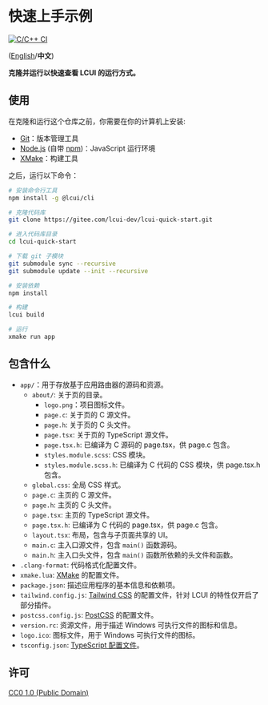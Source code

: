 # 快速上手示例

[![C/C++ CI](https://github.com/lcui-dev/lcui-quick-start/actions/workflows/ccpp.yml/badge.svg)](https://github.com/lcui-dev/lcui-quick-start/actions/workflows/ccpp.yml)

([English](README.md)/**中文**)

**克隆并运行以快速查看 LCUI 的运行方式。**

## 使用

在克隆和运行这个仓库之前，你需要在你的计算机上安装:

- [Git](https://git-scm.com)：版本管理工具
- [Node.js](https://nodejs.org/en/download/) (自带 [npm](http://npmjs.com))：JavaScript 运行环境
- [XMake](https://xmake.io/)：构建工具

之后，运行以下命令：

```bash
# 安装命令行工具
npm install -g @lcui/cli

# 克隆代码库
git clone https://gitee.com/lcui-dev/lcui-quick-start.git

# 进入代码库目录
cd lcui-quick-start

# 下载 git 子模块
git submodule sync --recursive
git submodule update --init --recursive

# 安装依赖
npm install

# 构建
lcui build

# 运行
xmake run app
```

## 包含什么

- `app/`：用于存放基于应用路由器的源码和资源。
  - `about/`: 关于页的目录。
    - `logo.png`：项目图标文件。
    - `page.c`: 关于页的 C 源文件。
    - `page.h`: 关于页的 C 头文件。
    - `page.tsx`: 关于页的 TypeScript 源文件。
    - `page.tsx.h`: 已编译为 C 源码的 page.tsx，供 page.c 包含。
    - `styles.module.scss`: CSS 模块。
    - `styles.module.scss.h`: 已编译为 C 代码的 CSS 模块，供 page.tsx.h 包含。
  - `global.css`: 全局 CSS 样式。
  - `page.c`: 主页的 C 源文件。
  - `page.h`: 主页的 C 头文件。
  - `page.tsx`: 主页的 TypeScript 源文件。
  - `page.tsx.h`: 已编译为 C 代码的 page.tsx，供 page.c 包含。
  - `layout.tsx`: 布局，包含与子页面共享的 UI。
  - `main.c`: 主入口源文件，包含 `main()` 函数源码。
  - `main.h`: 主入口头文件，包含 `main()` 函数所依赖的头文件和函数。
- `.clang-format`: 代码格式化配置文件。
- `xmake.lua`: [XMake](https://xmake.io/) 的配置文件。
- `package.json`: 描述应用程序的基本信息和依赖项。
- `tailwind.config.js`: [Tailwind CSS](https://tailwindcss.com/) 的配置文件，针对 LCUI 的特性仅开启了部分插件。
- `postcss.config.js`: [PostCSS](https://postcss.org/) 的配置文件。
- `version.rc`: 资源文件，用于描述 Windows 可执行文件的图标和信息。
- `logo.ico`: 图标文件，用于 Windows 可执行文件的图标。
- `tsconfig.json`: [TypeScript 配置文件](https://www.typescriptlang.org/docs/handbook/tsconfig-json.html)。

## 许可

[CC0 1.0 (Public Domain)](LICENSE.md)

